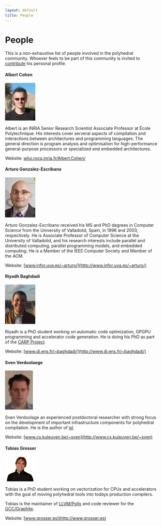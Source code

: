 ```yaml
---
layout: default
title: People
---
```


People
======

This is a non-exhaustive list of people involved in the polyhedral community.
Whoever feels to be part of this community is invited to
[contribute](/contribute.html) his personal profile.

#### Albert Cohen

![Albert Cohen](/images/people/cohen.jpg)

Albert is an INRIA Senior Research Scientist Associate Professor at École
Polytechnique. His interests cover serveral aspects of compilation and
interactions between architectures and programming languages. The general
direction is program analysis and optimisation for high-performance
general-purpose processors or specialized and embedded architectures. 

Website: [who.rocq.inria.fr/Albert.Cohen/](https://who.rocq.inria.fr/Albert.Cohen/)

#### Arturo Gonzalez-Escribano

![Arturo Gonzalez-Escribano](/images/people/arturo.jpg)

Arturo Gonzalez-Escribano received his MS and PhD degrees in Computer Science from the University of Valladolid, Spain, in 1996 and 2003, respectively. He is Associate Professor of Computer Science at the University of Valladolid, and his research interests include parallel and distributed computing, parallel programming models, and embedded computing. He is a Member of the IEEE Computer Society and Member of the ACM.

Website: [www.infor.uva.es/~arturo/](http://www.infor.uva.es/~arturo/)

#### Riyadh Baghdadi

![Riyadh Baghdadi](/images/people/baghdadi.jpg)

Riyadh is a PhD student working on automatic code optimization, GPGPU
programming and accelerator code generation.  He is doing his PhD as part of
the [CARP Project](http://carp.doc.ic.ac.uk/external/).

Website: [www.di.ens.fr/~baghdadi/](http://www.di.ens.fr/~baghdadi/)

#### Sven Verdoolaege

![Sven Verdoolaege](/images/people/verdoolaege.jpg)

Sven Verdoolage an experienced postdoctoral researcher with strong focus on the
development of important infrastructure components for polyhedral compilation.
He is the author of [isl](http://freecode.com/projects/isl).

Website: [www.cs.kuleuven.be/~sven](http://www.cs.kuleuven.be/~sven)

#### Tobias Grosser

![Tobias Grosser](/images/people/grosser.jpg) 

Tobias is a PhD student working on vectorization for CPUs and accelerators with
the goal of moving polyhedral tools into todays production compilers.

Tobias is the maintainer of [LLVM/Polly](http://polly.llvm.org) and code reviewer
for the [GCC/Graphite](http://gcc.gnu.org/wiki/Graphite-4.8).

Website: [www.grosser.es](http://www.grosser.es)

